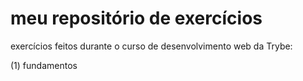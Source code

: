 # meu repositório de exercícios

exercícios feitos durante o curso de desenvolvimento web da Trybe:

(1) fundamentos
